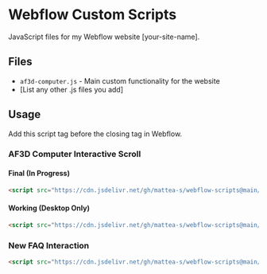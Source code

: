 # Webflow Custom Scripts

JavaScript files for my Webflow website [your-site-name].

## Files

- `af3d-computer.js` - Main custom functionality for the website
- [List any other .js files you add]

## Usage

Add this script tag before the closing </body> tag in Webflow.

### AF3D Computer Interactive Scroll

#### Final (In Progress)
```html
<script src="https://cdn.jsdelivr.net/gh/mattea-s/webflow-scripts@main/af3d-computer.js"></script>
```
#### Working (Desktop Only)
```html
<script src="https://cdn.jsdelivr.net/gh/mattea-s/webflow-scripts@main/af3d-computer-simple-working.js"></script>
```

### New FAQ Interaction

```html
<script src="https://cdn.jsdelivr.net/gh/mattea-s/webflow-scripts@main/faq-wrapper.js"></script>
```
